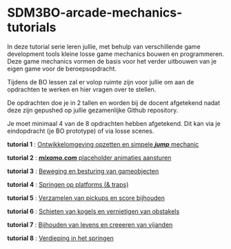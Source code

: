 # SDM3BO-arcade-mechanics-tutorials

In deze tutorial serie leren jullie, met behulp van verschillende game development tools kleine losse game mechanics bouwen en programmeren. Deze game mechanics vormen de basis voor het verder uitbouwen van je eigen game voor de beroepsopdracht. 

Tijdens de BO lessen zal er volop ruimte zijn voor jullie om aan de opdrachten te werken en hier vragen over te stellen. 

De opdrachten doe je in 2 tallen en worden bij de docent afgetekend nadat deze zijn gepushed op jullie gezamenlijke Github repository.

Je moet minimaal 4 van de 8 opdrachten hebben afgetekend. Dit kan via je eindopdracht (je BO prototype) of via losse scenes.

**tutorial 1** : [Ontwikkelomgeving opzetten en simpele ***jump*** mechanic](https://github.com/erwinhenraat/SDM3PROG/tree/master/les1)

**tutorial 2** : [***mixamo.com*** placeholder animaties aansturen](https://github.com/erwinhenraat/SDM3PROG/tree/master/les2)

**tutorial 3** : [Beweging en besturing van gameobjecten](https://github.com/erwinhenraat/SDM3PROG/tree/master/les3) 

**tutorial 4** : [Springen op platforms (& traps)](https://github.com/erwinhenraat/SDM3PROG/tree/master/les4)

**tutorial 5** : [Verzamelen van pickups en score bijhouden](https://github.com/erwinhenraat/SDM3PROG/tree/master/les5)

**tutorial 6** : [Schieten van kogels en vernietigen van obstakels](https://github.com/erwinhenraat/SDM3PROG/tree/master/les6)

**tutorial 7** : [Bijhouden van levens en creeeren van vijanden](https://github.com/erwinhenraat/SDM3PROG/tree/master/les7)

**tutorial 8** : [Verdieping in het springen](https://github.com/erwinhenraat/SDM3PROG/tree/master/les8)



